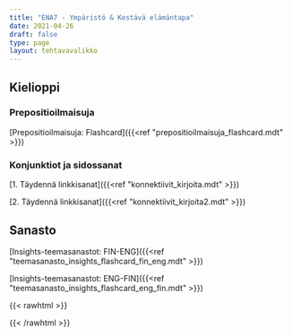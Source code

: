 ```yaml
---
title: "ENA7 - Ympäristö & Kestävä elämäntapa"
date: 2021-04-26
draft: false
type: page
layout: tehtavavalikko
---
```


## Kielioppi
### Prepositioilmaisuja
[Prepositioilmaisuja: Flashcard]({{<ref "prepositioilmaisuja_flashcard.mdt" >}})

### Konjunktiot ja sidossanat
[1. Täydennä linkkisanat]({{<ref "konnektiivit_kirjoita.mdt" >}})

[2. Täydennä linkkisanat]({{<ref "konnektiivit_kirjoita2.mdt" >}})

## Sanasto 
[Insights-teemasanastot: FIN-ENG]({{<ref "teemasanasto_insights_flashcard_fin_eng.mdt" >}})

[Insights-teemasanastot: ENG-FIN]({{<ref "teemasanasto_insights_flashcard_eng_fin.mdt" >}})

{{< rawhtml >}}
<style>
#hello{
    background: url(/img/kansikuvat/kurssivalikot/ena7.jpg)
}

.hello h{
    font-size: 2.5em;
}
</style>
{{< /rawhtml >}}
